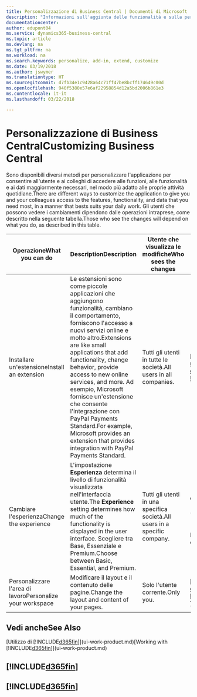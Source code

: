 ```yaml
---
title: Personalizzazione di Business Central | Documenti di Microsoft
description: "Informazioni sull'aggiunta delle funzionalità e sulla personalizzazione di Business Central."
documentationcenter: 
author: edupont04
ms.service: dynamics365-business-central
ms.topic: article
ms.devlang: na
ms.tgt_pltfrm: na
ms.workload: na
ms.search.keywords: personalize, add-in, extend, customize
ms.date: 03/19/2018
ms.author: jswymer
ms.translationtype: HT
ms.sourcegitcommit: d7fb34e1c9428a64c71ff47be8bcff174649c00d
ms.openlocfilehash: 940f5380e57e6af22958854d12a5bd2006b861e3
ms.contentlocale: it-it
ms.lasthandoff: 03/22/2018

---
```

# <a name="customizing-business-central"></a><span data-ttu-id="ea568-103">Personalizzazione di Business Central</span><span class="sxs-lookup"><span data-stu-id="ea568-103">Customizing Business Central</span></span>
<!--NAV # Customizing Dynamics NAV -->
<span data-ttu-id="ea568-104">Sono disponibili diversi metodi per personalizzare l'applicazione per consentire all'utente e ai colleghi di accedere alle funzioni, alle funzionalità e ai dati maggiormente necessari, nel modo più adatto alle proprie attività quotidiane.</span><span class="sxs-lookup"><span data-stu-id="ea568-104">There are different ways to customize the application to give you and your colleagues access to the features, functionality, and data that you need most, in a manner that bests suits your daily work.</span></span> <span data-ttu-id="ea568-105">Gli utenti che possono vedere i cambiamenti dipendono dalle operazioni intraprese, come descritto nella seguente tabella.</span><span class="sxs-lookup"><span data-stu-id="ea568-105">Those who see the changes will depend on what you do, as described in this table.</span></span>

| <span data-ttu-id="ea568-106">Operazione</span><span class="sxs-lookup"><span data-stu-id="ea568-106">What you can do</span></span>    |  <span data-ttu-id="ea568-107">Description</span><span class="sxs-lookup"><span data-stu-id="ea568-107">Description</span></span>  |  <span data-ttu-id="ea568-108">Utente che visualizza le modifiche</span><span class="sxs-lookup"><span data-stu-id="ea568-108">Who sees the changes</span></span>  |  <span data-ttu-id="ea568-109">Ulteriori informazioni</span><span class="sxs-lookup"><span data-stu-id="ea568-109">More information</span></span>  |
|-----|---------------|---------|-------|
|<span data-ttu-id="ea568-110">Installare un'estensione</span><span class="sxs-lookup"><span data-stu-id="ea568-110">Install an extension</span></span>|<span data-ttu-id="ea568-111">Le estensioni sono come piccole applicazioni che aggiungono funzionalità, cambiano il comportamento, forniscono l'accesso a nuovi servizi online e molto altro.</span><span class="sxs-lookup"><span data-stu-id="ea568-111">Extensions are like small applications that add functionality, change behavior, provide access to new online services, and more.</span></span> <span data-ttu-id="ea568-112">Ad esempio, Microsoft fornisce un'estensione che consente l'integrazione con PayPal Payments Standard.</span><span class="sxs-lookup"><span data-stu-id="ea568-112">For example, Microsoft provides an extension that provides integration with PayPal Payments Standard.</span></span>|<span data-ttu-id="ea568-113">Tutti gli utenti in tutte le società.</span><span class="sxs-lookup"><span data-stu-id="ea568-113">All users in all companies.</span></span>|[<span data-ttu-id="ea568-114">Personalizzazione utilizzando le estensioni</span><span class="sxs-lookup"><span data-stu-id="ea568-114">Customizing Using Extensions</span></span>](ui-extensions.md)|
|<span data-ttu-id="ea568-115">Cambiare l'esperienza</span><span class="sxs-lookup"><span data-stu-id="ea568-115">Change the experience</span></span>|<span data-ttu-id="ea568-116">L'impostazione **Esperienza** determina il livello di funzionalità visualizzata nell'interfaccia utente.</span><span class="sxs-lookup"><span data-stu-id="ea568-116">The **Experience** setting determines how much of the functionality is displayed in the user interface.</span></span> <span data-ttu-id="ea568-117">Scegliere tra Base, Essenziale e Premium.</span><span class="sxs-lookup"><span data-stu-id="ea568-117">Choose between Basic, Essential, and Premium.</span></span>|<span data-ttu-id="ea568-118">Tutti gli utenti in una specifica società.</span><span class="sxs-lookup"><span data-stu-id="ea568-118">All users in a specific company.</span></span>|<span data-ttu-id="ea568-119">[Personalizzazione dell'esperienza [!INCLUDE[d365fin](includes/d365fin_md.md)]](ui-experiences.md)</span><span class="sxs-lookup"><span data-stu-id="ea568-119">[Customizing Your [!INCLUDE[d365fin](includes/d365fin_md.md)] Experience](ui-experiences.md)</span></span>|
|<span data-ttu-id="ea568-120">Personalizzare l'area di lavoro</span><span class="sxs-lookup"><span data-stu-id="ea568-120">Personalize your workspace</span></span>|<span data-ttu-id="ea568-121">Modificare il layout e il contenuto delle pagine.</span><span class="sxs-lookup"><span data-stu-id="ea568-121">Change the layout and content of your pages.</span></span>|<span data-ttu-id="ea568-122">Solo l'utente corrente.</span><span class="sxs-lookup"><span data-stu-id="ea568-122">Only you.</span></span>|[<span data-ttu-id="ea568-123">Personalizzazione dell'area di lavoro</span><span class="sxs-lookup"><span data-stu-id="ea568-123">Personalizing Your Workspace</span></span>](ui-personalization-user.md)|

## <a name="see-also"></a><span data-ttu-id="ea568-124">Vedi anche</span><span class="sxs-lookup"><span data-stu-id="ea568-124">See Also</span></span>
<span data-ttu-id="ea568-125">[Utilizzo di [!INCLUDE[d365fin](includes/d365fin_md.md)]](ui-work-product.md)</span><span class="sxs-lookup"><span data-stu-id="ea568-125">[Working with [!INCLUDE[d365fin](includes/d365fin_md.md)]](ui-work-product.md)</span></span>  

## [!INCLUDE[d365fin](includes/free_trial_md.md)]  
## [!INCLUDE[d365fin](includes/training_link_md.md)]


